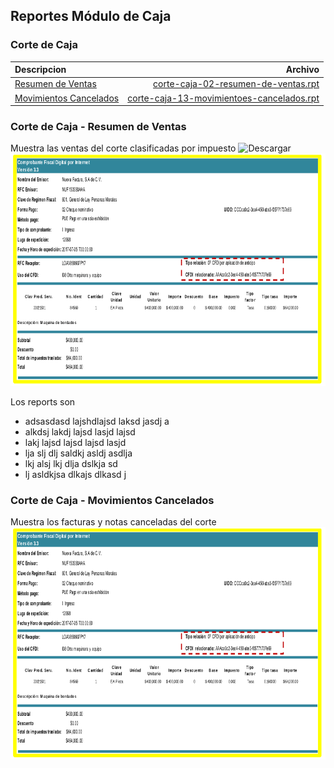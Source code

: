 ## Reportes Módulo de Caja

### Corte de Caja

|Descripcion|Archivo|
|:---|---:|
|[Resumen de Ventas](#corte-de-caja---resumen-de-ventas)  			|  [corte-caja-02-resumen-de-ventas.rpt](./files/corte-caja-02-resumen-de-ventas.rpt)
|[Movimientos Cancelados](#corte-de-caja---movimientos-cancelados)	|  [corte-caja-13-movimientoes-cancelados.rpt](./files/corte-caja-02-resumen-de-ventas.rpt)





### Corte de Caja - Resumen de Ventas

Muestra las ventas del corte clasificadas por impuesto
![Descargar](./files/corte-caja-02-resumen-de-ventas.rpt)
![](./files/corte-caja-02-resumen-de-ventas.png)

Los reports son
- adsasdasd lajshdlajsd laksd jasdj a
- alkdsj lakdj lajsd lasjd lajsd
- lakj lajsd lajsd lajsd lasjd
- lja slj dlj saldkj asldj asdlja
- lkj alsj lkj dlja dslkja sd
- lj asldkjsa dlkajs dlkasd j





### Corte de Caja - Movimientos Cancelados

Muestra los facturas y notas canceladas del corte
![](./files/corte-caja-02-resumen-de-ventas.png)

